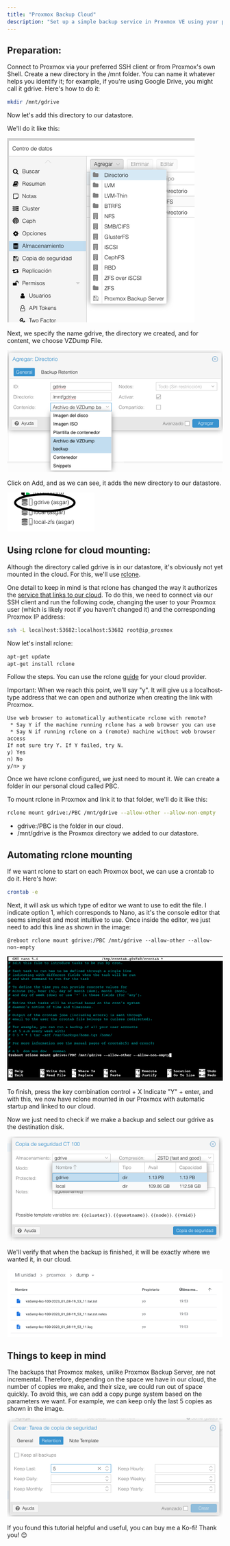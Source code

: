 ```yaml
---
title: "Proxmox Backup Cloud"
description: "Set up a simple backup service in Proxmox VE using your personal cloud storage provider (Google Drive, Mega, Dropbox, OneDrive, etc.) as an additional datastore, using rclone for secure backups without scripts."
---
```




## Preparation:

Connect to Proxmox via your preferred SSH client or from Proxmox's own Shell. Create a new directory in the /mnt folder. You can name it whatever helps you identify it; for example, if you're using Google Drive, you might call it gdrive. Here's how to do it:

```bash
mkdir /mnt/gdrive
```

Now let's add this directory to our datastore.

We'll do it like this:

![Adding new storage](https://raw.githubusercontent.com/MacRimi/ProxMenux/main/guides/backup_cloud/imagen1.png)

Next, we specify the name gdrive, the directory we created, and for content, we choose VZDump File.

![Configuring new storage](https://raw.githubusercontent.com/MacRimi/ProxMenux/main/guides/backup_cloud/imagen2.png)

Click on Add, and as we can see, it adds the new directory to our datastore.

![New storage added](https://raw.githubusercontent.com/MacRimi/ProxMenux/main/guides/backup_cloud/imagen3.png)

## Using rclone for cloud mounting:

Although the directory called gdrive is in our datastore, it's obviously not yet mounted in the cloud. For this, we'll use [rclone](https://rclone.org).

One detail to keep in mind is that rclone has changed the way it authorizes the [service that links to our cloud](https://rclone.org/remote_setup/). To do this, we need to connect via our SSH client and run the following code, changing the user to your Proxmox user (which is likely root if you haven't changed it) and the corresponding Proxmox IP address:

```bash
ssh -L localhost:53682:localhost:53682 root@ip_proxmox
```

Now let's install rclone:

```bash
apt-get update
apt-get install rclone
```

Follow the steps. You can use the rclone [guide](https://rclone.org/docs/) for your cloud provider.

Important: When we reach this point, we'll say "y". It will give us a localhost-type address that we can open and authorize when creating the link with Proxmox.

```
Use web browser to automatically authenticate rclone with remote?
 * Say Y if the machine running rclone has a web browser you can use
 * Say N if running rclone on a (remote) machine without web browser access
If not sure try Y. If Y failed, try N.
y) Yes
n) No
y/n> y
```

Once we have rclone configured, we just need to mount it. We can create a folder in our personal cloud called PBC.

To mount rclone in Proxmox and link it to that folder, we'll do it like this:

```bash
rclone mount gdrive:/PBC /mnt/gdrive --allow-other --allow-non-empty
```

- gdrive:/PBC is the folder in our cloud.
- /mnt/gdrive is the Proxmox directory we added to our datastore.

## Automating rclone mounting

If we want rclone to start on each Proxmox boot, we can use a crontab to do it. Here's how:

```bash
crontab -e
```

Next, it will ask us which type of editor we want to use to edit the file. I indicate option 1, which corresponds to Nano, as it's the console editor that seems simplest and most intuitive to use.
Once inside the editor, we just need to add this line as shown in the image:

```
@reboot rclone mount gdrive:/PBC /mnt/gdrive --allow-other --allow-non-empty
```

![Crontab configuration](https://raw.githubusercontent.com/MacRimi/ProxMenux/main/guides/backup_cloud/imagen4.png)

To finish, press the key combination control + X
Indicate "Y" + enter, and with this, we now have rclone mounted in our Proxmox with automatic startup and linked to our cloud.

Now we just need to check if we make a backup and select our gdrive as the destination disk.

![Selecting backup destination](https://raw.githubusercontent.com/MacRimi/ProxMenux/main/guides/backup_cloud/imagen5.png)

We'll verify that when the backup is finished, it will be exactly where we wanted it, in our cloud.

![Backup in cloud storage](https://raw.githubusercontent.com/MacRimi/ProxMenux/main/guides/backup_cloud/imagen6.png)

## Things to keep in mind

The backups that Proxmox makes, unlike Proxmox Backup Server, are not incremental. Therefore, depending on the space we have in our cloud, the number of copies we make, and their size, we could run out of space quickly.
To avoid this, we can add a copy purge system based on the parameters we want.
For example, we can keep only the last 5 copies as shown in the image.

![Backup retention settings](https://raw.githubusercontent.com/MacRimi/ProxMenux/main/guides/backup_cloud/imagen7.png)



If you found this tutorial helpful and useful, you can buy me a Ko-fi! Thank you! 😊